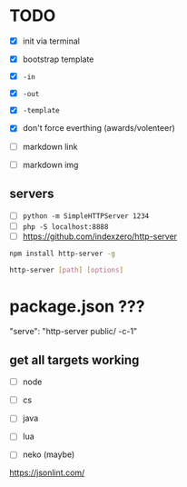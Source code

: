# TODO

- [x] init via terminal
- [x] bootstrap template
- [x] `-in`
- [x] `-out`
- [x] `-template`
- [x] don't force everthing (awards/volenteer)
- [ ] markdown link
- [ ] markdown img


## servers

- [ ] `python -m SimpleHTTPServer 1234`
- [ ] `php -S localhost:8888`
- [ ] https://github.com/indexzero/http-server

```bash
npm install http-server -g
```

```bash
http-server [path] [options]
```

# package.json ???
  "serve": "http-server public/ -c-1"

## get all targets working

- [ ] node
- [ ] cs
- [ ] java
- [ ] lua
- [ ] neko (maybe)



https://jsonlint.com/

